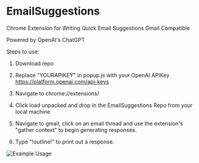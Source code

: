 # EmailSuggestions

Chrome Extension for Writing Quick Email Suggestions
Gmail Compatible

Powered by OpenAI's ChatGPT

Steps to use:

1. Download repo

2. Replace "YOURAPIKEY" in popup.js with your OpenAI APIKey
https://platform.openai.com/api-keys

4. Navigate to chrome://extensions/

5. Click load unpacked and drop in the EmailSuggestions Repo from your local machine

6. Navigate to gmail, click on an email thread and use the extension's "gather context" to begin generating responses.

7. Type "!outline!" to print out a response.

![Example Usage](https://github.com/user-attachments/assets/488c82b5-7652-43db-a235-27bfa3ac6eee)
